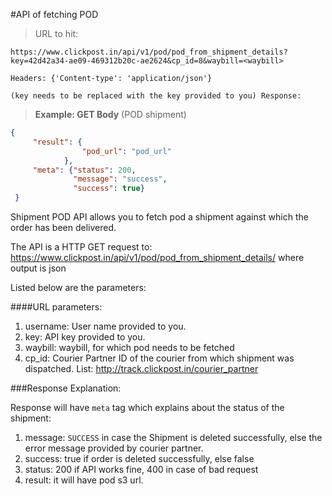 #API of fetching POD

> URL to hit:

```
https://www.clickpost.in/api/v1/pod/pod_from_shipment_details?key=42d42a34-ae09-469312b20c-ae2624&cp_id=8&waybill=<waybill>

Headers: {'Content-type': 'application/json'}

(key needs to be replaced with the key provided to you) Response:
```
> __Example: GET Body__ (POD shipment)

```json
{
     "result": {
                "pod_url": "pod_url"
            },
     "meta": {"status": 200,
              "message": "success",
              "success": true}
 }
```

Shipment POD API allows you to fetch pod a shipment against which the order has been delivered.

The API is a HTTP GET request to: https://www.clickpost.in/api/v1/pod/pod_from_shipment_details/ where output is json

Listed below are the parameters:

####URL parameters:
1. username: User name provided to you.
2. key: API key provided to you.
3. waybill: waybill, for which pod needs to be fetched
4. cp_id: Courier Partner ID of the courier from which shipment was dispatched. List: <a href="http://track.clickpost.in/courier_partner" target="_blank">http://track.clickpost.in/courier_partner</a>


###Response Explanation:

Response will have `meta` tag which explains about the status of the shipment:

1. message: `SUCCESS` in case the Shipment is deleted successfully, else the error message provided by courier partner.
2. success: true if order is deleted successfully, else false
3. status: 200 if API works fine, 400 in case of bad request
4. result: it will have pod s3 url.